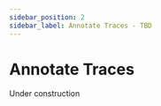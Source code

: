 ```yaml
---
sidebar_position: 2
sidebar_label: Annotate Traces - TBD
---
```


# Annotate Traces

Under construction